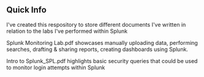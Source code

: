 ## Quick Info

I've created this respository to store different documents I've written in relation to the labs I've performed within Splunk

Splunk Monitoring Lab.pdf showcases manually uploading data, performing searches, drafting & sharing reports, creating dashboards using Splunk.

Intro to Splunk_SPL.pdf highlights basic security queries that could be used to monitor login attempts within Splunk
